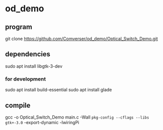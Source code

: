 # od_demo

## program
git clone https://github.com/Comverser/od_demo/Optical_Switch_Demo.git

## dependencies
sudo apt install libgtk-3-dev
### for development
sudo apt install build-essential
sudo apt install glade

## compile
gcc -o Optical_Switch_Demo main.c -Wall `pkg-config --cflags --libs gtk+-3.0` -export-dynamic -lwiringPi
